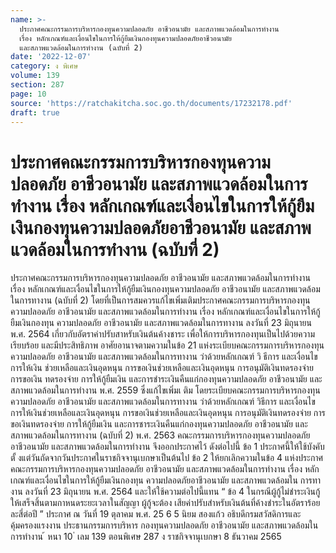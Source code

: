 ```yaml
---
name: >-
  ประกาศคณะกรรมการบริหารกองทุนความปลอดภัย อาชีวอนามัย และสภาพแวดล้อมในการทำงาน
  เรื่อง หลักเกณฑ์และเงื่อนไขในการให้กู้ยืมเงินกองทุนความปลอดภัยอาชีวอนามัย
  และสภาพแวดล้อมในการทำงาน (ฉบับที่ 2)
date: '2022-12-07'
category: ง พิเศษ
volume: 139
section: 287
page: 10
source: 'https://ratchakitcha.soc.go.th/documents/17232178.pdf'
draft: true
---
```


# ประกาศคณะกรรมการบริหารกองทุนความปลอดภัย อาชีวอนามัย และสภาพแวดล้อมในการทำงาน เรื่อง หลักเกณฑ์และเงื่อนไขในการให้กู้ยืมเงินกองทุนความปลอดภัยอาชีวอนามัย และสภาพแวดล้อมในการทำงาน (ฉบับที่ 2)

ประกาศคณะกรรมการบริหารกองทุนความปลอดภัย อาชีวอนามัย และสภาพแวดล้อมในการทำงาน เรื่อง หลักเกณฑ์และเงื่อนไขในการให้กู้ยืมเงินกองทุนความปลอดภัย อาชีวอนามัย และสภาพแวดล้อมในการทางาน (ฉบับที่ 2) โดยที่เป็นการสมควรแก้ไขเพิ่มเติมประกาศคณะกรรมการบริหารกองทุนความปลอดภัย อาชีวอนามัย และสภาพแวดล้อมในการทำงาน เรื่อง หลักเกณฑ์และเงื่อนไขในการให้กู้ยืมเงินกองทุน ความปลอดภัย อาชีวอนามัย และสภาพแวดล้อมในการทางาน ลงวันที่ 23 มิถุนายน พ.ศ. 2564 เกี่ยวกับอัตราค่าปรับสาหรับเงินต้นค้างชาระ เพื่อให้การบริหารกองทุนเป็นไปด้วยความเรียบร้อย และมีประสิทธิภาพ อาศัยอานาจตามความในข้อ 21 แห่งระเบียบคณะกรรมการบริหารกองทุนความปลอดภัย อาชีวอนามัย และสภาพแวดล้อมในการทางาน ว่าด้วยหลักเกณฑ์ วิ ธีการ และเงื่อนไขการให้เงิน ช่วยเหลือและเงินอุดหนุน การขอเงินช่วยเหลือและเงินอุดหนุน การอนุมัติเงินทดรองจ่าย การขอเงิน ทดรองจ่าย การให้กู้ยืมเงิน และการชำระเงินคืนแก่กองทุนความปลอดภัย อาชีวอนามัย และ สภาพแวดล้อมในการทำงาน พ.ศ. 2559 ซึ่งแก้ไขเพิ่มเ ติม โดยระเบียบคณะกรรมการบริหารกองทุน ความปลอดภัย อาชีวอนามัย และสภาพแวดล้อมในการทางาน ว่าด้วยหลักเกณฑ์ วิธีการ และเงื่อนไข การให้เงินช่วยเหลือและเงินอุดหนุน การขอเงินช่วยเหลือและเงินอุดหนุน การอนุมัติเงินทดรองจ่าย การขอเงินทดรองจ่าย การให้กู้ยืมเงิน และการชาระเงินคืนแก่กองทุนความปลอดภัย อาชีวอนามัย และสภาพแวดล้อมในการทางาน (ฉบับที่ 2) พ.ศ. 2563 คณะกรรมการบริหารกองทุนความปลอดภัย อาชีวอนามัย และสภาพแวดล้อมในการทำงาน จึงออกประกาศไว้ ดังต่อไปนี้ ข้อ 1 ประกาศนี้ให้ใช้บังคับตั้ งแต่วันถัดจากวันประกาศในราชกิจจานุเบกษาเป็นต้นไป ข้อ 2 ให้ยกเลิกความในข้อ 4 แห่งประกาศคณะกรรมการบริหารกองทุนความปลอดภัย อาชีวอนามัย และสภาพแวดล้อมในการทำงาน เรื่อง หลักเกณฑ์และเงื่อนไขในการให้กู้ยืมเงินกองทุน ความปลอดภัยอาชีวอนามัย และสภาพแวดล้อมใน การทางาน ลงวันที่ 23 มิถุนายน พ.ศ. 2564 และให้ใช้ความต่อไปนี้แทน “ ข้อ 4 ในกรณีผู้กู้ไม่ชำระเงินกู้ให้เสร็จสิ้นตามกาหนดระยะเวลาในสัญญา ผู้กู้จะต้อง เสียค่าปรับสำหรับเงินต้นที่ค้างชำระในอัตราร้อยละสี่ต่อปี ” ประกาศ ณ วันที่ 19 ตุลาคม พ.ศ. 25 6 5 นิยม สองแก้ว อธิบดีกรมสวัสดิการและคุ้มครองแรงงาน ประธานกรรมการบริหาร กองทุนความปลอดภัย อาชีวอนามัย และสภาพแวดล้อมในการทำงาน ้ หนา 10 ่ เลม 139 ตอนพิเศษ 287 ง ราชกิจจานุเบกษา 8 ธันวาคม 2565
